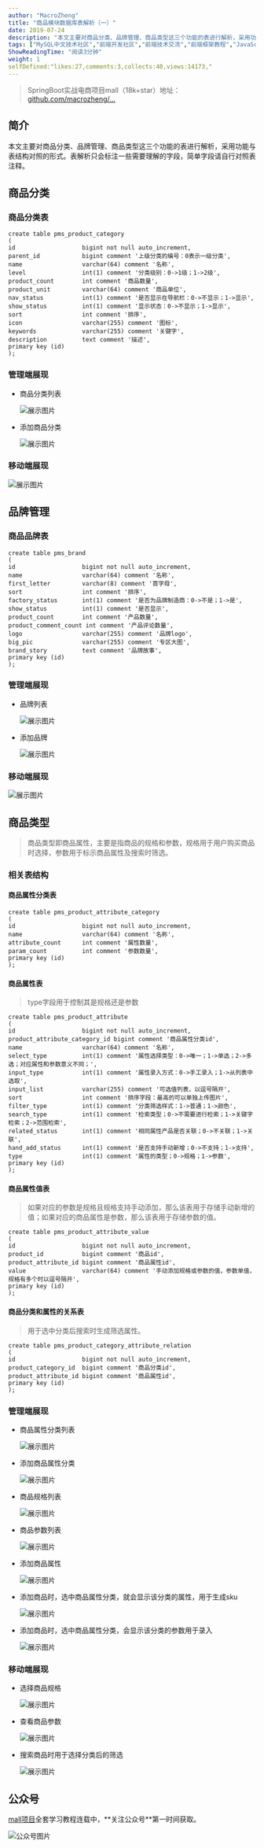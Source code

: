 ```yaml
---
author: "MacroZheng"
title: "商品模块数据库表解析（一）"
date: 2019-07-24
description: "本文主要对商品分类、品牌管理、商品类型这三个功能的表进行解析，采用功能与表结构对照的形式。表解析只会标注一些需要理解的字段，简单字段请自行对照表注释。 mall项目全套学习教程连载中，关注公众号第一时间获取。"
tags: ["MySQL中文技术社区","前端开发社区","前端技术交流","前端框架教程","JavaScript 学习资源","CSS 技巧与最佳实践","HTML5 最新动态","前端工程师职业发展","开源前端项目","前端技术趋势"]
ShowReadingTime: "阅读3分钟"
weight: 1
selfDefined:"likes:27,comments:3,collects:40,views:14173,"
---
```

> SpringBoot实战电商项目mall（18k+star）地址：[github.com/macrozheng/…](https://link.juejin.cn?target=https%3A%2F%2Fgithub.com%2Fmacrozheng%2Fmall "https://github.com/macrozheng/mall")

简介
--

本文主要对商品分类、品牌管理、商品类型这三个功能的表进行解析，采用功能与表结构对照的形式。表解析只会标注一些需要理解的字段，简单字段请自行对照表注释。

商品分类
----

### 商品分类表

```
create table pms_product_category
(
id                   bigint not null auto_increment,
parent_id            bigint comment '上级分类的编号：0表示一级分类',
name                 varchar(64) comment '名称',
level                int(1) comment '分类级别：0->1级；1->2级',
product_count        int comment '商品数量',
product_unit         varchar(64) comment '商品单位',
nav_status           int(1) comment '是否显示在导航栏：0->不显示；1->显示',
show_status          int(1) comment '显示状态：0->不显示；1->显示',
sort                 int comment '排序',
icon                 varchar(255) comment '图标',
keywords             varchar(255) comment '关键字',
description          text comment '描述',
primary key (id)
);
```

### 管理端展现

*   商品分类列表
    
    ![展示图片](/images/jueJin/16c242168e5aae8.png)
    
*   添加商品分类
    
    ![展示图片](/images/jueJin/16c242168eca337.png)
    

### 移动端展现

![展示图片](/images/jueJin/16c2421692651ac.png)

品牌管理
----

### 商品品牌表

```
create table pms_brand
(
id                   bigint not null auto_increment,
name                 varchar(64) comment '名称',
first_letter         varchar(8) comment '首字母',
sort                 int comment '排序',
factory_status       int(1) comment '是否为品牌制造商：0->不是；1->是',
show_status          int(1) comment '是否显示',
product_count        int comment '产品数量',
product_comment_count int comment '产品评论数量',
logo                 varchar(255) comment '品牌logo',
big_pic              varchar(255) comment '专区大图',
brand_story          text comment '品牌故事',
primary key (id)
);
```

### 管理端展现

*   品牌列表
    
    ![展示图片](/images/jueJin/16c24216949d89a.png)
    
*   添加品牌
    
    ![展示图片](/images/jueJin/16c2421693155fe.png)
    

### 移动端展现

![展示图片](/images/jueJin/16c242169486ef3.png)

商品类型
----

> 商品类型即商品属性，主要是指商品的规格和参数，规格用于用户购买商品时选择，参数用于标示商品属性及搜索时筛选。

### 相关表结构

#### 商品属性分类表

```
create table pms_product_attribute_category
(
id                   bigint not null auto_increment,
name                 varchar(64) comment '名称',
attribute_count      int comment '属性数量',
param_count          int comment '参数数量',
primary key (id)
);
```

#### 商品属性表

> type字段用于控制其是规格还是参数

```
create table pms_product_attribute
(
id                   bigint not null auto_increment,
product_attribute_category_id bigint comment '商品属性分类id',
name                 varchar(64) comment '名称',
select_type          int(1) comment '属性选择类型：0->唯一；1->单选；2->多选；对应属性和参数意义不同；',
input_type           int(1) comment '属性录入方式：0->手工录入；1->从列表中选取',
input_list           varchar(255) comment '可选值列表，以逗号隔开',
sort                 int comment '排序字段：最高的可以单独上传图片',
filter_type          int(1) comment '分类筛选样式：1->普通；1->颜色',
search_type          int(1) comment '检索类型；0->不需要进行检索；1->关键字检索；2->范围检索',
related_status       int(1) comment '相同属性产品是否关联；0->不关联；1->关联',
hand_add_status      int(1) comment '是否支持手动新增；0->不支持；1->支持',
type                 int(1) comment '属性的类型；0->规格；1->参数',
primary key (id)
);
```

#### 商品属性值表

> 如果对应的参数是规格且规格支持手动添加，那么该表用于存储手动新增的值；如果对应的商品属性是参数，那么该表用于存储参数的值。

```
create table pms_product_attribute_value
(
id                   bigint not null auto_increment,
product_id           bigint comment '商品id',
product_attribute_id bigint comment '商品属性id',
value                varchar(64) comment '手动添加规格或参数的值，参数单值，规格有多个时以逗号隔开',
primary key (id)
);
```

#### 商品分类和属性的关系表

> 用于选中分类后搜索时生成筛选属性。

```
create table pms_product_category_attribute_relation
(
id                   bigint not null auto_increment,
product_category_id  bigint comment '商品分类id',
product_attribute_id bigint comment '商品属性id',
primary key (id)
);
```

### 管理端展现

*   商品属性分类列表
    
    ![展示图片](/images/jueJin/16c242173048b2e.png)
    
*   添加商品属性分类  
    
    ![展示图片](/images/jueJin/16c2421734ccceb.png)
    
*   商品规格列表
    
    ![展示图片](/images/jueJin/16c242174597d61.png)
    
*   商品参数列表
    
    ![展示图片](/images/jueJin/16c24217360a649.png)
    
*   添加商品属性
    
    ![展示图片](/images/jueJin/16c24217389cc4f.png)
    
*   添加商品时，选中商品属性分类，就会显示该分类的属性，用于生成sku
    
    ![展示图片](/images/jueJin/16c24217526aaaa.png)
    
*   添加商品时，选中商品属性分类，会显示该分类的参数用于录入
    
    ![展示图片](/images/jueJin/16c242175623d54.png)
    

### 移动端展现

*   选择商品规格  
    
    ![展示图片](/images/jueJin/16c2421756a67de.png)
    
*   查看商品参数  
    
    ![展示图片](/images/jueJin/16c242175afde5d.png)
    
*   搜索商品时用于选择分类后的筛选  
    
    ![展示图片](/images/jueJin/16c242175d994c8.png)
    

公众号
---

[mall项目](https://link.juejin.cn?target=https%3A%2F%2Fgithub.com%2Fmacrozheng%2Fmall "https://github.com/macrozheng/mall")全套学习教程连载中，**关注公众号**第一时间获取。

![公众号图片](/images/jueJin/16c14b89401381b.png)
